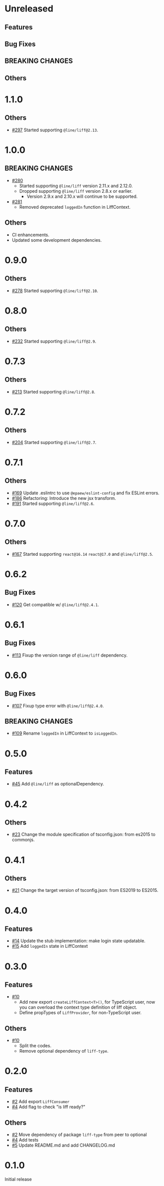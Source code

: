 # Unreleased
## Features
## Bug Fixes
## BREAKING CHANGES
## Others

# 1.1.0
## Others
* [#297](https://github.com/epaew/react-liff/pull/297) Started supporting `@line/liff@2.13`.

# 1.0.0
## BREAKING CHANGES
* [#280](https://github.com/epaew/react-liff/pull/280)
  * Started supporting `@line/liff` version 2.11.x and 2.12.0.
  * Dropped supporting `@line/liff` version 2.8.x or earlier.
    * Version 2.9.x and 2.10.x will continue to be supported.
* [#281](https://github.com/epaew/react-liff/pull/281)
  * Removed deprecated `loggedIn` function in LiffContext.
## Others
* CI enhancements.
* Updated some development dependencies.

# 0.9.0
## Others
* [#278](https://github.com/epaew/react-liff/pull/278) Started supporting `@line/liff@2.10`.

# 0.8.0
## Others
* [#232](https://github.com/epaew/react-liff/pull/232) Started supporting `@line/liff@2.9`.

# 0.7.3
## Others
* [#213](https://github.com/epaew/react-liff/pull/213) Started supporting `@line/liff@2.8`.

# 0.7.2
## Others
* [#204](https://github.com/epaew/react-liff/pull/204) Started supporting `@line/liff@2.7`.

# 0.7.1
## Others
* [#169](https://github.com/epaew/react-liff/pull/169) Update .eslintrc to use `@epaew/eslint-config` and fix ESLint errors.
* [#186](https://github.com/epaew/react-liff/pull/186) Refactoring: Introduce the new jsx transform.
* [#191](https://github.com/epaew/react-liff/pull/191) Started supporting `@line/liff@2.6`.

# 0.7.0
## Others
* [#167](https://github.com/epaew/react-liff/pull/167) Started supporting `react@16.14` `react@17.0` and `@line/liff@2.5`.

# 0.6.2
## Bug Fixes
* [#120](https://github.com/epaew/react-liff/pull/120) Get compatible w/ `@line/liff@2.4.1`.

# 0.6.1
## Bug Fixes
* [#113](https://github.com/epaew/react-liff/pull/113) Fixup the version range of `@line/liff` dependency.

# 0.6.0
## Bug Fixes
* [#107](https://github.com/epaew/react-liff/pull/107) Fixup type error with `@line/liff@2.4.0`.

## BREAKING CHANGES
* [#109](https://github.com/epaew/react-liff/pull/109) Rename `loggedIn` in LiffContext to `isLoggedIn`.

# 0.5.0
## Features
* [#45](https://github.com/epaew/react-liff/pull/45) Add `@line/liff` as optionalDependency.

# 0.4.2
## Others
* [#23](https://github.com/epaew/react-liff/pull/23) Change the module specification of tsconfig.json: from es2015 to commonjs.

# 0.4.1
## Others
* [#21](https://github.com/epaew/react-liff/pull/21) Change the target version of tsconfig.json: from ES2019 to ES2015.

# 0.4.0
## Features
* [#14](https://github.com/epaew/react-liff/pull/14) Update the stub implementation: make login state updatable.
* [#15](https://github.com/epaew/react-liff/pull/15) Add `loggedIn` state in LiffContext

# 0.3.0
## Features
* [#10](https://github.com/epaew/react-liff/pull/10)
  * Add new export `createLiffContext<T>()`, for TypeScript user, now you can overload the context type definition of liff object.
  * Define propTypes of `LiffProvider`, for non-TypeScript user.
## Others
* [#10](https://github.com/epaew/react-liff/pull/10)
  * Split the codes.
  * Remove optional dependency of `liff-type`.

# 0.2.0
## Features
* [#2](https://github.com/epaew/react-liff/pull/2) Add export `LiffConsumer`
* [#4](https://github.com/epaew/react-liff/pull/4) Add flag to check "is liff ready?"
## Others
* [#2](https://github.com/epaew/react-liff/pull/2) Move dependency of package `liff-type` from peer to optional
* [#4](https://github.com/epaew/react-liff/pull/4) Add tests
* [#5](https://github.com/epaew/react-liff/pull/5) Update README.md and add CHANGELOG.md

# 0.1.0
Initial release
